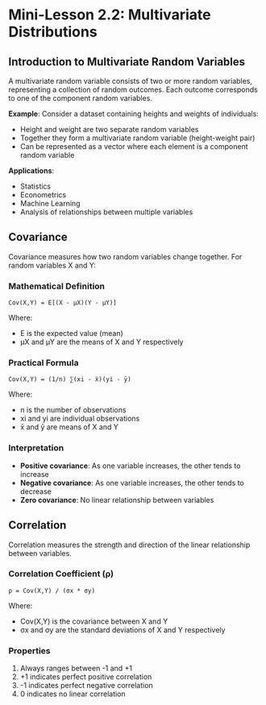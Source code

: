 # Mini-Lesson 2.2: Multivariate Distributions

## Introduction to Multivariate Random Variables

A multivariate random variable consists of two or more random variables, representing a collection of random outcomes. Each outcome corresponds to one of the component random variables.

**Example**: Consider a dataset containing heights and weights of individuals:
- Height and weight are two separate random variables
- Together they form a multivariate random variable (height-weight pair)
- Can be represented as a vector where each element is a component random variable

**Applications**:
- Statistics
- Econometrics
- Machine Learning
- Analysis of relationships between multiple variables

## Covariance

Covariance measures how two random variables change together. For random variables X and Y:

### Mathematical Definition

```
Cov(X,Y) = E[(X - μX)(Y - μY)]
```

Where:
- E is the expected value (mean)
- μX and μY are the means of X and Y respectively

### Practical Formula

```
Cov(X,Y) = (1/n) ∑(xi - x̄)(yi - ȳ)
```

Where:
- n is the number of observations
- xi and yi are individual observations
- x̄ and ȳ are means of X and Y

### Interpretation

- **Positive covariance**: As one variable increases, the other tends to increase
- **Negative covariance**: As one variable increases, the other tends to decrease
- **Zero covariance**: No linear relationship between variables

## Correlation

Correlation measures the strength and direction of the linear relationship between variables.

### Correlation Coefficient (ρ)

```
ρ = Cov(X,Y) / (σx * σy)
```

Where:
- Cov(X,Y) is the covariance between X and Y
- σx and σy are the standard deviations of X and Y respectively

### Properties

1. Always ranges between -1 and +1
2. +1 indicates perfect positive correlation
3. -1 indicates perfect negative correlation
4. 0 indicates no linear correlation